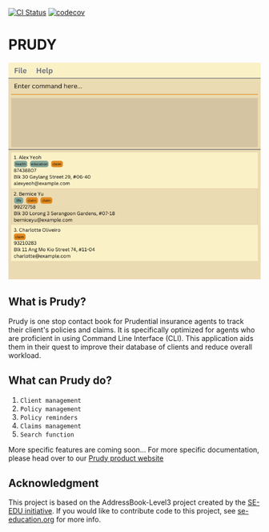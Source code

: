 [![CI Status](https://github.com/AY2425S1-CS2103T-T14-1/tp/workflows/Java%20CI/badge.svg)](https://github.com/AY2425S1-CS2103T-T14-1/tp/actions)
[![codecov](https://codecov.io/gh/AY2425S1-CS2103T-T14-1/tp/branch/main/graph/badge.svg?token=your-token)](https://codecov.io/gh/AY2425S1-CS2103T-T14-1/tp)

# PRUDY

![Ui](docs/images/Ui.png)

## What is Prudy?
Prudy is  one stop contact book for Prudential insurance agents to track their client's policies and claims. It is specifically optimized for agents who are proficient in using Command Line Interface (CLI). This application aids them in their quest to improve their database of clients and reduce overall workload.

## What can Prudy do?
1. ```Client management```
2. ```Policy management```
3. ```Policy reminders```
4. ```Claims management```
5. ```Search function```

More specific features are coming soon...
For more specific documentation, please head over to our [Prudy product website](https://ay2425s1-cs2103t-t14-1.github.io/tp/)


## Acknowledgment
This project is based on the AddressBook-Level3 project created by the [SE-EDU initiative](https://se-education.org).
If you would like to contribute code to this project, see [se-education.org](https://se-education.org/#contributing-to-se-edu) for more info.

